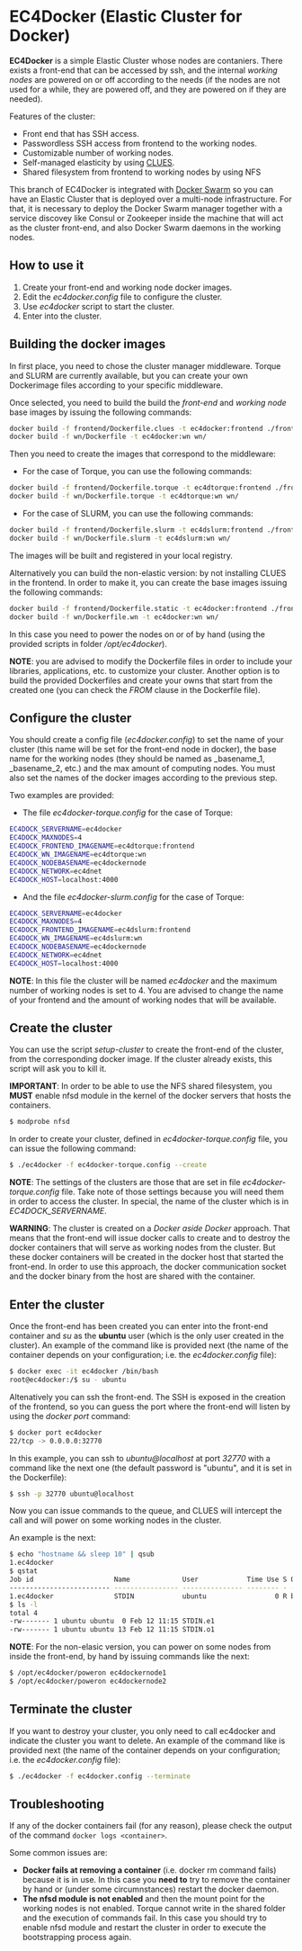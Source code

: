 # EC4Docker (Elastic Cluster for Docker)

__EC4Docker__ is a simple Elastic Cluster whose nodes are contaniers. There exists a front-end that can be accessed by ssh, and the internal _working nodes_ are powered on or off according to the needs (if the nodes are not used for a while, they are powered off, and they are powered on if they are needed).

Features of the cluster:
- Front end that has SSH access.
- Passwordless SSH access from frontend to the working nodes.
- Customizable number of working nodes.
- Self-managed elasticity by using [CLUES](https://github.com/grycap/clues).
- Shared filesystem from frontend to working nodes by using NFS

This branch of EC4Docker is integrated with [Docker Swarm](https://www.docker.com/products/docker-swarm) so you can have an Elastic Cluster that is deployed over a multi-node infrastructure. For that, it is necessary to deploy the Docker Swarm manager together with a service discovey like Consul or Zookeeper inside the machine that will act as the cluster front-end, and also Docker Swarm daemons in the working nodes.

## How to use it
1. Create your front-end and working node docker images.
2. Edit the _ec4docker.config_ file to configure the cluster.
3. Use _ec4docker_ script to start the cluster.
4. Enter into the cluster.
 
## Building the docker images
In first place, you need to chose the cluster manager middleware. Torque and SLURM are currently available, but you can create your own Dockerimage files according to your specific middleware.

Once selected, you need to build the build the _front-end_ and _working node_ base images by issuing the following commands:

```bash
docker build -f frontend/Dockerfile.clues -t ec4docker:frontend ./frontend/
docker build -f wn/Dockerfile -t ec4docker:wn wn/
```

Then you need to create the images that correspond to the middleware:
* For the case of Torque, you can use the following commands:
```bash
docker build -f frontend/Dockerfile.torque -t ec4dtorque:frontend ./frontend/
docker build -f wn/Dockerfile.torque -t ec4dtorque:wn wn/
```

* For the case of SLURM, you can use the following commands:
```bash
docker build -f frontend/Dockerfile.slurm -t ec4dslurm:frontend ./frontend/
docker build -f wn/Dockerfile.slurm -t ec4dslurm:wn wn/
```

The images will be built and registered in your local registry.

Alternatively you can build the non-elastic version: by not installing CLUES in the frontend. In order to make it, you can create the base images issuing the following commands:

```bash
docker build -f frontend/Dockerfile.static -t ec4docker:frontend ./frontend/
docker build -f wn/Dockerfile.wn -t ec4docker:wn wn/
```

In this case you need to power the nodes on or of by hand (using the provided scripts in folder _/opt/ec4docker_).

__NOTE__: you are advised to modify the Dockerfile files in order to include your libraries, applications, etc. to customize your cluster. Another option is to build the provided Dockerfiles and create your owns that start from the created one (you can check the _FROM_ clause in the Dockerfile file).

## Configure the cluster
You should create a config file (_ec4docker.config_) to set the name of your cluster (this name will be set for the front-end node in docker), the base name for the working nodes (they should be named as _basename_1, _basename_2, etc.) and the max amount of computing nodes. You must also set the names of the docker images according to the previous step.

Two examples are provided:
* The file _ec4docker-torque.config_ for the case of Torque:
```bash
EC4DOCK_SERVERNAME=ec4docker
EC4DOCK_MAXNODES=4
EC4DOCK_FRONTEND_IMAGENAME=ec4dtorque:frontend
EC4DOCK_WN_IMAGENAME=ec4dtorque:wn
EC4DOCK_NODEBASENAME=ec4dockernode
EC4DOCK_NETWORK=ec4dnet
EC4DOCK_HOST=localhost:4000
```

* And the file _ec4docker-slurm.config_ for the case of Torque:
```bash
EC4DOCK_SERVERNAME=ec4docker
EC4DOCK_MAXNODES=4
EC4DOCK_FRONTEND_IMAGENAME=ec4dslurm:frontend
EC4DOCK_WN_IMAGENAME=ec4dslurm:wn
EC4DOCK_NODEBASENAME=ec4dockernode
EC4DOCK_NETWORK=ec4dnet
EC4DOCK_HOST=localhost:4000
```

__NOTE__: In this file the cluster will be named _ec4docker_ and the maximum number of working nodes is set to 4. You are advised to change the name of your frontend and the amount of working nodes that will be available.

## Create the cluster
You can use the script _setup-cluster_ to create the front-end of the cluster, from the corresponding docker image. If the cluster already exists, this script will ask you to kill it.

__IMPORTANT__: In order to be able to use the NFS shared filesystem, you __MUST__ enable nfsd module in the kernel of the docker servers that hosts the containers.
```bash
$ modprobe nfsd
```

In order to create your cluster, defined in _ec4docker-torque.config_ file, you can issue the following command:
```bash
$ ./ec4docker -f ec4docker-torque.config --create
```

__NOTE__: The settings of the clusters are those that are set in file _ec4docker-torque.config_ file. Take note of those settings because you will need them in order to access the cluster. In special, the name of the cluster which is in _EC4DOCK_SERVERNAME_.

__WARNING__: The cluster is created on a _Docker aside Docker_ approach. That means that the front-end will issue docker calls to create and to destroy the docker containers that will serve as working nodes from the cluster. But these docker containers will be created in the docker host that started the front-end. In order to use this approach, the docker communication socket and the docker binary from the host are shared with the container.

## Enter the cluster
Once the front-end has been created you can enter into the front-end container and _su_ as the __ubuntu__ user (which is the only user created in the cluster). An example of the command like is provided next (the name of the container depends on your configuration; i.e. the _ec4docker.config_ file):

```bash
$ docker exec -it ec4docker /bin/bash
root@ec4docker:/$ su - ubuntu
```

Altenatively you can ssh the front-end. The SSH is exposed in the creation of the frontend, so you can guess the port where the front-end will listen by using the _docker port_ command:

```bash
$ docker port ec4docker
22/tcp -> 0.0.0.0:32770
```

In this example, you can ssh to _ubuntu@localhost_ at port _32770_ with a command like the next one (the default password is "ubuntu", and it is set in the Dockerfile):

```bash
$ ssh -p 32770 ubuntu@localhost
```

Now you can issue commands to the queue, and CLUES will intercept the call and will power on some working nodes in the cluster.

An example is the next:
```bash
$ echo "hostname && sleep 10" | qsub
1.ec4docker
$ qstat                             
Job id                    Name             User            Time Use S Queue
------------------------- ---------------- --------------- -------- - -----
1.ec4docker               STDIN            ubuntu                 0 R batch 
$ ls -l
total 4
-rw------- 1 ubuntu ubuntu  0 Feb 12 11:15 STDIN.e1
-rw------- 1 ubuntu ubuntu 13 Feb 12 11:15 STDIN.o1
```

__NOTE__: For the non-elasic version, you can power on some nodes from inside the front-end, by hand by issuing commands like the next:
```bash
$ /opt/ec4docker/poweron ec4dockernode1
$ /opt/ec4docker/poweron ec4dockernode2
```
## Terminate the cluster
If you want to destroy your cluster, you only need to call ec4docker and indicate the cluster you want to delete. An example of the command like is provided next (the name of the container depends on your configuration; i.e. the _ec4docker.config_ file):

```bash
$ ./ec4docker -f ec4docker.config --terminate
```

## Troubleshooting

If any of the docker containers fail (for any reason), please check the output of the command ```docker logs <container>```.

Some common issues are:
- __Docker fails at removing a container__ (i.e. docker rm command fails) because it is in use. In this case you __need to__ try to remove the container by hand or (under some circumnstances) restart the docker daemon.
- __The nfsd module is not enabled__ and then the mount point for the working nodes is not enabled. Torque cannot write in the shared folder and the execution of commands fail. In this case you should try to enable nfsd module and restart the cluster in order to execute the bootstrapping process again.
